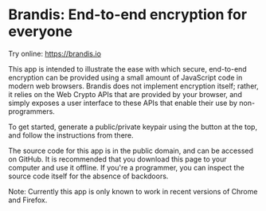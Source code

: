 # Brandis: End-to-end encryption for everyone

Try online: https://brandis.io

This app is intended to illustrate the ease with which secure, end-to-end
encryption can be provided using a small amount of JavaScript code in modern
web browsers. Brandis does not implement encryption itself; rather, it relies
on the Web Crypto APIs that are provided by your browser, and simply exposes a
user interface to these APIs that enable their use by non-programmers.

To get started, generate a public/private keypair using the button at the top,
and follow the instructions from there.

The source code for this app is in the public domain, and can be accessed on
GitHub. It is recommended that you download this page to your computer and use
it offline. If you're a programmer, you can inspect the source code itself for
the absence of backdoors.

Note: Currently this app is only known to work in recent versions of Chrome and
Firefox.
